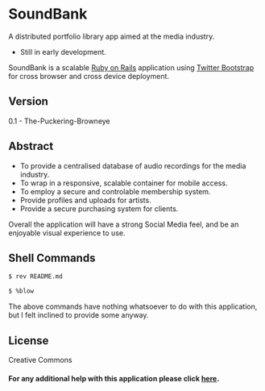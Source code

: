 SoundBank
=========

A distributed portfolio library app aimed at the media industry.

  - Still in early development.

SoundBank is a scalable [Ruby on Rails] application using [Twitter Bootstrap] for cross browser and cross device deployment. 



Version
----

0.1 - The-Puckering-Browneye

Abstract
-----------

* To provide a centralised database of audio recordings for the media industry.
* To wrap in a responsive, scalable container for mobile access.
* To employ a secure and controlable membership system.
* Provide profiles and uploads for artists.
* Provide a secure purchasing system for clients.

Overall the application will have a strong Social Media feel, and be an enjoyable visual experience to use.

Shell Commands
--------------
```sh
$ rev README.md

$ %blow
```
The above commands have nothing whatsoever to do with this application, but I felt inclined to provide some anyway.

License
----

Creative Commons

#### For any additional help with this application please click [here].


[Ruby on Rails]:http://rubyonrails.org/
[here]:http://lmgtfy.com/?q=What+is+the+difference+between+my+arse+and+my+elbow?%3F
[Twitter Bootstrap]:http://twitter.github.com/bootstrap/


